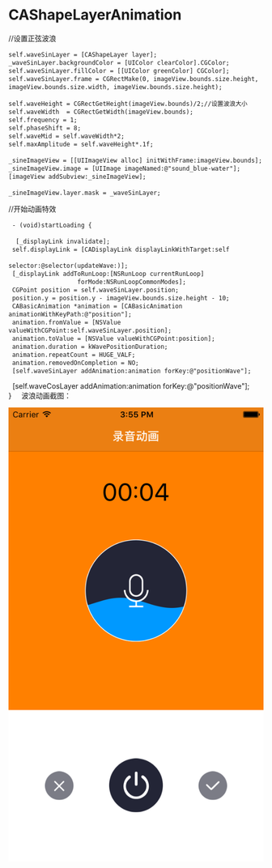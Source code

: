 # CAShapeLayerAnimation

//设置正弦波浪

    self.waveSinLayer = [CAShapeLayer layer];
    _waveSinLayer.backgroundColor = [UIColor clearColor].CGColor;
    self.waveSinLayer.fillColor = [[UIColor greenColor] CGColor];
    self.waveSinLayer.frame = CGRectMake(0, imageView.bounds.size.height, imageView.bounds.size.width, imageView.bounds.size.height);
 
    self.waveHeight = CGRectGetHeight(imageView.bounds)/2;//设置波浪大小
    self.waveWidth  = CGRectGetWidth(imageView.bounds);
    self.frequency = 1;
    self.phaseShift = 8;
    self.waveMid = self.waveWidth*2;
    self.maxAmplitude = self.waveHeight*.1f;
    
    _sineImageView = [[UIImageView alloc] initWithFrame:imageView.bounds];
    _sineImageView.image = [UIImage imageNamed:@"sound_blue-water"];
    [imageView addSubview:_sineImageView];
    
    _sineImageView.layer.mask = _waveSinLayer;
 
 //开始动画特效
 
     - (void)startLoading {
    
      [_displayLink invalidate];
     self.displayLink = [CADisplayLink displayLinkWithTarget:self
                                                   selector:@selector(updateWave:)];
     [_displayLink addToRunLoop:[NSRunLoop currentRunLoop]
                       forMode:NSRunLoopCommonModes];
     CGPoint position = self.waveSinLayer.position;
     position.y = position.y - imageView.bounds.size.height - 10;
     CABasicAnimation *animation = [CABasicAnimation animationWithKeyPath:@"position"];
     animation.fromValue = [NSValue valueWithCGPoint:self.waveSinLayer.position];
     animation.toValue = [NSValue valueWithCGPoint:position];
     animation.duration = kWavePositionDuration;
     animation.repeatCount = HUGE_VALF;
     animation.removedOnCompletion = NO;
     [self.waveSinLayer addAnimation:animation forKey:@"positionWave"];
     [self.waveCosLayer addAnimation:animation forKey:@"positionWave"];     
     }
    
 波浪动画截图：
 
![image](https://github.com/wuyukobe24/CAShapeLayerAnimation/blob/master/recordAnimation.png)
